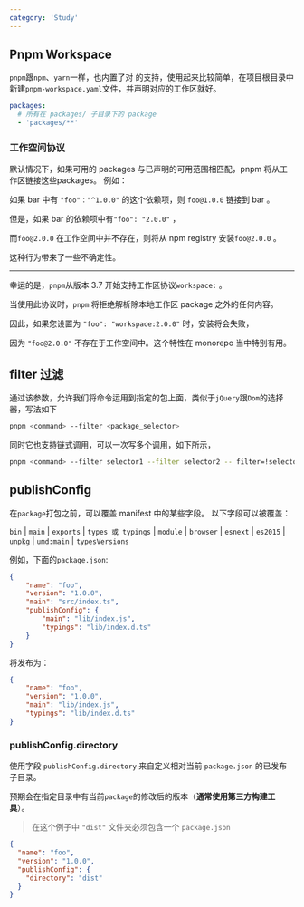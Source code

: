 ```yaml
---
category: 'Study'
---
```


## Pnpm Workspace

`pnpm`跟`npm`、`yarn`一样，也内置了对  的支持，使用起来比较简单，在项目根目录中新建`pnpm-workspace.yaml`文件，并声明对应的工作区就好。

~~~yaml
packages:
  # 所有在 packages/ 子目录下的 package
  - 'packages/**'
~~~

### 工作空间协议

默认情况下，如果可用的 packages 与已声明的可用范围相匹配，pnpm 将从工作区链接这些packages。 例如：

如果 bar 中有 `"foo"："^1.0.0"` 的这个依赖项，则 `foo@1.0.0` 链接到 bar 。

但是，如果 bar 的依赖项中有`"foo": "2.0.0"` ，

而`foo@2.0.0` 在工作空间中并不存在，则将从 npm registry 安装`foo@2.0.0` 。

这种行为带来了一些不确定性。

***

幸运的是，`pnpm`从版本 3.7 开始支持工作区协议`workspace:` 。

当使用此协议时，`pnpm` 将拒绝解析除本地工作区 package 之外的任何内容。 

因此，如果您设置为 `"foo": "workspace:2.0.0"` 时，安装将会失败，

因为 `"foo@2.0.0"` 不存在于工作空间中。这个特性在 monorepo 当中特别有用。

## filter 过滤

通过该参数，允许我们将命令运用到指定的包上面，类似于`jQuery`跟`Dom`的选择器，写法如下

~~~sh
pnpm <command> --filter <package_selector>
~~~

同时它也支持链式调用，可以一次写多个调用，如下所示，

~~~sh
pnpm <command> --filter selector1 --filter selector2 -- filter=!selector3
~~~

## publishConfig

在`package`打包之前，可以覆盖 manifest 中的某些字段。 以下字段可以被覆盖：

`bin` |
`main` |
`exports` |
`types 或 typings` |
`module` |
`browser` |
`esnext` |
`es2015` |
`unpkg` |
`umd:main` |
`typesVersions`

例如，下面的`package.json`:

~~~json
{
    "name": "foo",
    "version": "1.0.0",
    "main": "src/index.ts",
    "publishConfig": {
        "main": "lib/index.js",
        "typings": "lib/index.d.ts"
    }
}
~~~

将发布为：

~~~json
{
    "name": "foo",
    "version": "1.0.0",
    "main": "lib/index.js",
    "typings": "lib/index.d.ts"
}
~~~

### publishConfig.directory

使用字段 `publishConfig.directory` 来自定义相对当前 `package.json` 的已发布子目录。

预期会在指定目录中有当前`package`的修改后的版本（**通常使用第三方构建工具**）。

> 在这个例子中 `"dist"` 文件夹必须包含一个 `package.json`

~~~json
{
  "name": "foo",
  "version": "1.0.0",
  "publishConfig": {
    "directory": "dist"
  }
}
~~~